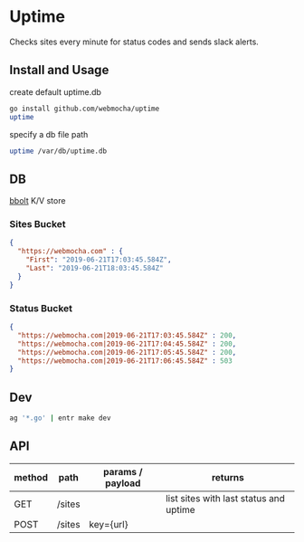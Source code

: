 # Uptime

Checks sites every minute for status codes and sends slack alerts.

## Install and Usage

create default uptime.db

```sh
go install github.com/webmocha/uptime
uptime
```

specify a db file path

```sh
uptime /var/db/uptime.db
```


## DB

[bbolt](https://github.com/etcd-io/bbolt) K/V store

### Sites Bucket

```json
{
  "https://webmocha.com" : {
    "First": "2019-06-21T17:03:45.584Z",
    "Last": "2019-06-21T18:03:45.584Z"
  }
}
```

### Status Bucket

```json
{
  "https://webmocha.com|2019-06-21T17:03:45.584Z" : 200,
  "https://webmocha.com|2019-06-21T17:04:45.584Z" : 200,
  "https://webmocha.com|2019-06-21T17:05:45.584Z" : 200,
  "https://webmocha.com|2019-06-21T17:06:45.584Z" : 503
}
```

## Dev

```sh
ag '*.go' | entr make dev
```

## API

| method | path   | params / payload | returns                                |
|--------|--------|------------------|----------------------------------------|
| GET    | /sites |                  | list sites with last status and uptime |
| POST   | /sites | key={url}        |                                        |


